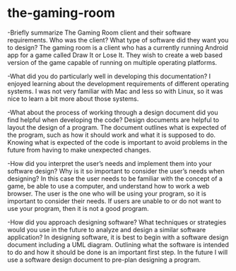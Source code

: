 # the-gaming-room
-Briefly summarize The Gaming Room client and their software requirements. Who was the client? What type of software did they want you to design?
  The gaming room is a client who has a currently running Android app for a game called Draw It or Lose It. They wish to create a web based version of the game capable of running on multiple operating platforms.
  
-What did you do particularly well in developing this documentation?
  I enjoyed learning about the development requirements of different operating systems. I was not very familiar with Mac and less so with Linux, so it was nice to learn a bit more about those systems.
  
-What about the process of working through a design document did you find helpful when developing the code?
  Design documents are helpful to layout the design of a program. The document outlines what is expected of the program, such as how it should work and what it is supposed to do. Knowing what is expected of the code is important to avoid problems in the future from having to make unexpected changes.
  
-How did you interpret the user’s needs and implement them into your software design? Why is it so important to consider the user’s needs when designing?
  In this case the user needs to be familiar with the concept of a game, be able to use a computer, and understand how to work a web browser. The user is the one who will be using your program, so it is important to consider their needs. If users are unable to or do not want to use your program, then it is not a good program.
  
-How did you approach designing software? What techniques or strategies would you use in the future to analyze and design a similar software application?
  In designing software, it is best to begin with a software design document including a UML diagram. Outlining what the software is intended to do and how it should be done is an important first step. In the future I will use a software design document to pre-plan designing a program.
